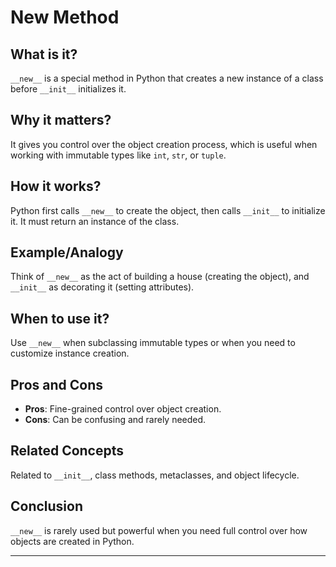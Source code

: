 # New Method

## What is it?
`__new__` is a special method in Python that creates a new instance of a class before `__init__` initializes it.

## Why it matters?
It gives you control over the object creation process, which is useful when working with immutable types like `int`, `str`, or `tuple`.

## How it works?
Python first calls `__new__` to create the object, then calls `__init__` to initialize it. It must return an instance of the class.

## Example/Analogy
Think of `__new__` as the act of building a house (creating the object), and `__init__` as decorating it (setting attributes).

## When to use it?
Use `__new__` when subclassing immutable types or when you need to customize instance creation.

## Pros and Cons
- **Pros**: Fine-grained control over object creation.
- **Cons**: Can be confusing and rarely needed.

## Related Concepts
Related to `__init__`, class methods, metaclasses, and object lifecycle.

## Conclusion
`__new__` is rarely used but powerful when you need full control over how objects are created in Python.

---
